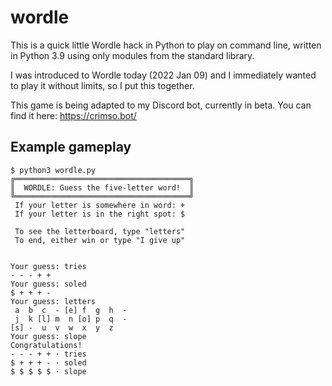# wordle
This is a quick little Wordle hack in Python to play on command line, written in Python 3.9 using only modules from the standard library.

I was introduced to Wordle today (2022 Jan 09) and I immediately wanted to play it without limits, so I put this together.

This game is being adapted to my Discord bot, currently in beta. You can find it here: https://crimso.bot/

## Example gameplay
```
$ python3 wordle.py
╔═══════════════════════════════════════╗
║  WORDLE: Guess the five-letter word!  ║
╚═══════════════════════════════════════╝
 If your letter is somewhere in word: +
 If your letter is in the right spot: $

 To see the letterboard, type "letters"
 To end, either win or type "I give up"


Your guess: tries 
- - - + +
Your guess: soled
$ + + + -
Your guess: letters
 a  b  c  - [e] f  g  h  - 
 j  k [l] m  n [o] p  q  -
[s] -  u  v  w  x  y  z
Your guess: slope
Congratulations!
- - - + + · tries
$ + + + - · soled
$ $ $ $ $ · slope
```
